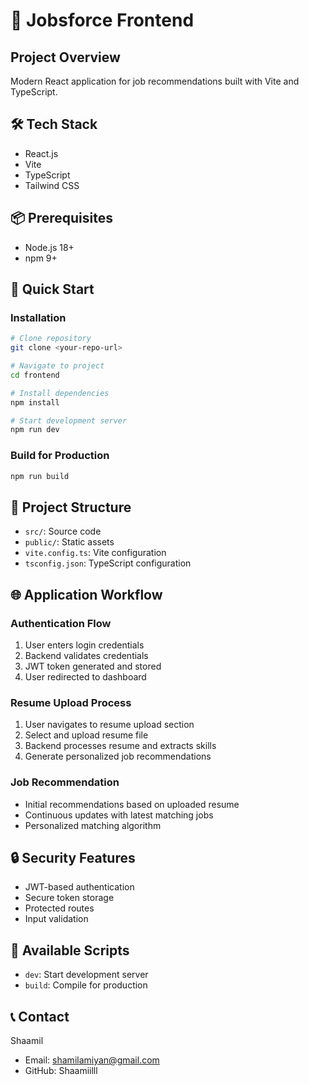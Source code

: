 # 🚀 Jobsforce Frontend

## Project Overview
Modern React application for job recommendations built with Vite and TypeScript.

## 🛠 Tech Stack
- React.js
- Vite
- TypeScript
- Tailwind CSS

## 📦 Prerequisites
- Node.js 18+
- npm 9+

## 🚀 Quick Start

### Installation
```bash
# Clone repository
git clone <your-repo-url>

# Navigate to project
cd frontend

# Install dependencies
npm install

# Start development server
npm run dev
```

### Build for Production
```bash
npm run build
```

## 📁 Project Structure
- `src/`: Source code
- `public/`: Static assets
- `vite.config.ts`: Vite configuration
- `tsconfig.json`: TypeScript configuration

## 🌐 Application Workflow

### Authentication Flow
1. User enters login credentials
2. Backend validates credentials
3. JWT token generated and stored
4. User redirected to dashboard

### Resume Upload Process
1. User navigates to resume upload section
2. Select and upload resume file
3. Backend processes resume and extracts skills
4. Generate personalized job recommendations

### Job Recommendation
- Initial recommendations based on uploaded resume
- Continuous updates with latest matching jobs
- Personalized matching algorithm

## 🔒 Security Features
- JWT-based authentication
- Secure token storage
- Protected routes
- Input validation

## 🔧 Available Scripts
- `dev`: Start development server
- `build`: Compile for production

## 📞 Contact
Shaamil
- Email: shamilamiyan@gmail.com
- GitHub: Shaamiilll

